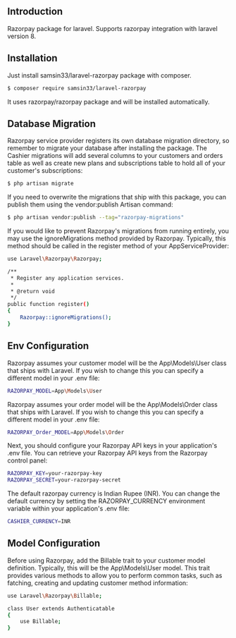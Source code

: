 
## Introduction

Razorpay package for laravel. Supports razorpay integration with laravel version 8.

## Installation
Just install samsin33/laravel-razorpay package with composer.

```bash
$ composer require samsin33/laravel-razorpay
```

It uses razorpay/razorpay package and will be installed automatically.

## Database Migration
Razorpay service provider registers its own database migration directory, so remember to migrate your database after installing the package. The Cashier migrations will add several columns to your customers and orders table as well as create new plans and subscriptions table to hold all of your customer's subscriptions:

```bash
$ php artisan migrate
```

If you need to overwrite the migrations that ship with this package, you can publish them using the vendor:publish Artisan command:

```bash
$ php artisan vendor:publish --tag="razorpay-migrations"
```

If you would like to prevent Razorpay's migrations from running entirely, you may use the ignoreMigrations method provided by Razorpay. Typically, this method should be called in the register method of your AppServiceProvider:

```bash
use Laravel\Razorpay\Razorpay;

/**
 * Register any application services.
 *
 * @return void
 */
public function register()
{
    Razorpay::ignoreMigrations();
}
```

## Env Configuration

Razorpay assumes your customer model will be the App\Models\User class that ships with Laravel. If you wish to change this you can specify a different model in your .env file:

```bash
RAZORPAY_MODEL=App\Models\User
```

Razorpay assumes your order model will be the App\Models\Order class that ships with Laravel. If you wish to change this you can specify a different model in your .env file:

```bash
RAZORPAY_Order_MODEL=App\Models\Order
```

Next, you should configure your Razorpay API keys in your application's .env file. You can retrieve your Razorpay API keys from the Razorpay control panel:

```bash
RAZORPAY_KEY=your-razorpay-key
RAZORPAY_SECRET=your-razorpay-secret
```

The default razorpay currency is Indian Rupee (INR). You can change the default currency by setting the RAZORPAY_CURRENCY environment variable within your application's .env file:

```bash
CASHIER_CURRENCY=INR
```

## Model Configuration

Before using Razorpay, add the Billable trait to your customer model definition. Typically, this will be the App\Models\User model. This trait provides various methods to allow you to perform common tasks, such as fatching, creating and updating customer method information:

```bash
use Laravel\Razorpay\Billable;

class User extends Authenticatable
{
    use Billable;
}
```
